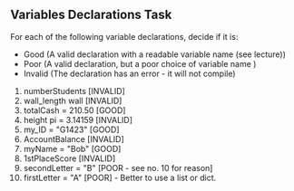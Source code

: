 ## Variables Declarations Task
For each of the following variable declarations, decide if it is:
* Good (A valid declaration with a readable variable name (see lecture))
* Poor (A valid declaration, but a poor choice of variable name )
* Invalid (The declaration has an error - it will not compile)

1. numberStudents [INVALID]
2. wall_length wall [INVALID]
3. totalCash = 210.50 [GOOD]
4. height pi = 3.14159 [INVALID]
5. my_ID = "G1423" [GOOD]
6. AccountBalance [INVALID]
7. myName = "Bob" [GOOD]
8. 1stPlaceScore [INVALID]
9. secondLetter = "B" [POOR - see no. 10 for reason]
10. firstLetter = "A" [POOR] - Better to use a list or dict.